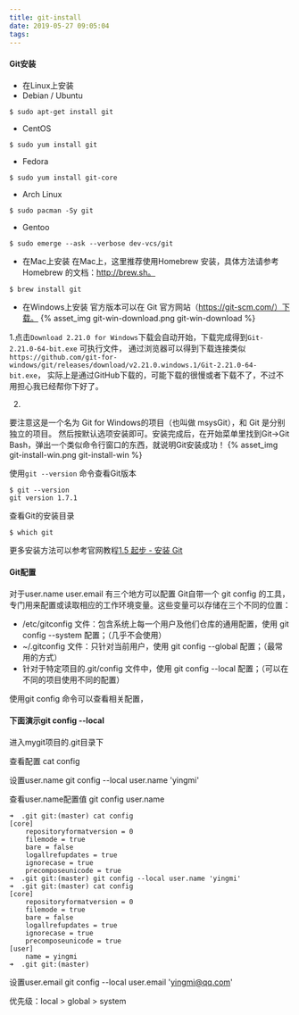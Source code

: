 ```yaml
---
title: git-install
date: 2019-05-27 09:05:04
tags:
---
```

#### Git安装
- 在Linux上安装
- Debian / Ubuntu
```text
$ sudo apt-get install git
```
- CentOS
```text
$ sudo yum install git
```
- Fedora
```text
$ sudo yum install git-core
```
- Arch Linux
```text
$ sudo pacman -Sy git
```    
- Gentoo
```text
$ sudo emerge --ask --verbose dev-vcs/git
```
- 在Mac上安装
在Mac上，这里推荐使用Homebrew 安装，具体方法请参考Homebrew 的文档：http://brew.sh。
```text
$ brew install git
```

- 在Windows上安装
官方版本可以在 Git 官方网站（https://git-scm.com/）下载。
{% asset_img git-win-download.png git-win-download %}

1.点击`Download 2.21.0 for Windows`下载会自动开始，下载完成得到`Git-2.21.0-64-bit.exe` 可执行文件，
通过浏览器可以得到下载连接类似`https://github.com/git-for-windows/git/releases/download/v2.21.0.windows.1/Git-2.21.0-64-bit.exe`，
实际上是通过GitHub下载的，可能下载的很慢或者下载不了，不过不用担心我已经帮你下好了。

2.

要注意这是一个名为 Git for Windows的项目（也叫做 msysGit），和 Git 是分别独立的项目。
然后按默认选项安装即可。安装完成后，在开始菜单里找到Git->Git Bash，弹出一个类似命令行窗口的东西，就说明Git安装成功！
{% asset_img git-install-win.png git-install-win %}




使用`git --version` 命令查看Git版本
```text
$ git --version
git version 1.7.1
```

查看Git的安装目录
```text
$ which git
```
更多安装方法可以参考官网教程[1.5 起步 - 安装 Git](https://git-scm.com/book/zh/v2/%E8%B5%B7%E6%AD%A5-%E5%AE%89%E8%A3%85-Git)


#### Git配置
对于user.name user.email 有三个地方可以配置
Git自带一个 git config 的工具，专门用来配置或读取相应的工作环境变量。这些变量可以存储在三个不同的位置：
- /etc/gitconfig 文件：包含系统上每一个用户及他们仓库的通用配置，使用 git config --system 配置；（几乎不会使用）
- ~/.gitconfig 文件：只针对当前用户，使用 git config --global 配置；（最常用的方式）
- 针对于特定项目的.git/config 文件中，使用 git config --local 配置；（可以在不同的项目使用不同的配置）

使用git config 命令可以查看相关配置，

#### 下面演示git config --local
进入mygit项目的.git目录下

查看配置
cat config

设置user.name
git config --local user.name 'yingmi'

查看user.name配置值
git config user.name

```text
➜  .git git:(master) cat config 
[core]
	repositoryformatversion = 0
	filemode = true
	bare = false
	logallrefupdates = true
	ignorecase = true
	precomposeunicode = true
➜  .git git:(master) git config --local user.name 'yingmi'
➜  .git git:(master) cat config                           
[core]
	repositoryformatversion = 0
	filemode = true
	bare = false
	logallrefupdates = true
	ignorecase = true
	precomposeunicode = true
[user]
	name = yingmi
➜  .git git:(master) 
```

设置user.email
git config --local user.email 'yingmi@qq.com'

优先级：local > global > system


